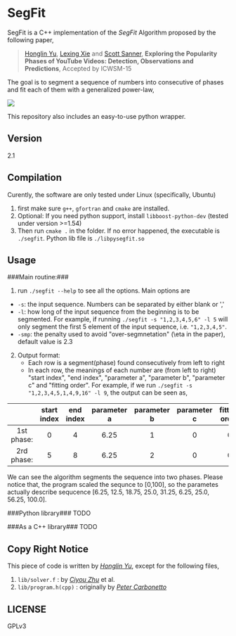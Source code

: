 SegFit
=========

SegFit is a C++ implementation of the *SegFit* Algorithm proposed by the following paper,


>[Honglin Yu](http://yuhonglin.github.io/), [Lexing Xie](http://users.cecs.anu.edu.au/~xlx/) and [Scott Sanner](http://users.cecs.anu.edu.au/~ssanner/), **Exploring the Popularity Phases of YouTube Videos: Detection, Observations and Predictions**, Accepted by ICWSM-15



The goal is to segment a sequence of numbers into consecutive of phases and fit each of them with a generalized power-law,


<img style="display: block; margin-left: auto; margin-right: auto;" src="http://www.sciweavers.org/upload/Tex2Img_1426051911/render.png">



This repository also includes an easy-to-use python wrapper.

Version
-------
2.1

Compilation
-----------
Curently, the software are only tested under Linux (specifically, Ubuntu)
1. first make sure ```g++```, ```gfortran``` and ```cmake``` are installed.
2. Optional: If you need python support, install ```libboost-python-dev``` (tested under version >=1.54)
3. Then run ```cmake .``` in the folder. If no error happened, the executable is ```./segfit```. Python lib file is ```./libpysegfit.so```


Usage
----
###Main routine:###
1. run ```./segfit --help``` to see all the options. Main options are
  * ```-s```: the input sequence. Numbers can be separated by either blank or ','
  * ```-l```: how long of the input sequence from the beginning is to be segmented. For example, if running ```./segfit -s "1,2,3,4,5,6" -l 5``` will only segment the first 5 element of the input sequence, i.e. ```"1,2,3,4,5"```.
  * ```-smp```: the penalty used to avoid "over-segmnetation" (\eta in the paper), default value is 2.3

2. Output format: 
   * Each row is a segment(phase) found consecutively from left to right
   * In each row, the meanings of each number are (from left to right) "start index", "end index", "parameter a", "parameter b", "parameter c" and "fitting order". For example, if we run ```./segfit -s "1,2,3,4,5,1,4,9,16" -l 9```, the output can be seen as,
   
|            | start index | end index | parameter a | parameter b | parameter c| fitting order |
|:----------:|:-----------:|:---------:|:-----------:|:-----------:|:----------:|:-------------:|
| 1st phase: |0 |	4	| 6.25 |	1 |	0 |	0 |
|2rd phase:|5 |	8 |	6.25 | 	2 |	0 |	0 |

We can see the algorithm segments the sequence into two phases. Please notice that, the program scaled the sequnce to [0,100], so the parametes actually describe sequcence [6.25, 12.5, 18.75, 25.0, 31.25, 6.25, 25.0, 56.25, 100.0].


###Python library###
TODO

###As a C++ library###
TODO
   
Copy Right Notice
-----------------
This piece of code is written by [*Honglin Yu*](http://yuhonglin.github.io/), except for the following files,

1. ```lib/solver.f``` : by [*Ciyou Zhu*](http://users.iems.northwestern.edu/~nocedal/lbfgsb.html) et al.
2. ```lib/program.h(cpp)``` : originally by [*Peter Carbonetto*](http://www.cs.ubc.ca/~pcarbo/lbfgsb-for-matlab.html)

LICENSE
-------
GPLv3

